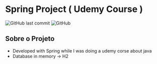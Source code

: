 # Spring Project ( Udemy Course )

![GitHub last commit](https://img.shields.io/github/last-commit/thschmitz/workshop-springboot?label=Commited&logo=Github&style=flat-square)
![GitHub](https://img.shields.io/github/license/thschmitz/workshop-springboot?color=%2300ff0&label=License&logo=AdGuard&logoColor=%2368BC71)

## Sobre o Projeto
- Developed with Spring while I was doing a udemy corse about java
- Database in memory -> H2
